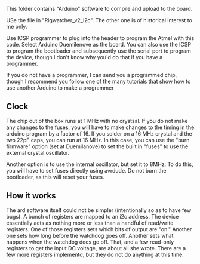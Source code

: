 This folder contains "Arduino" software to compile and upload to the board.

USe the file in "Rigwatcher_v2_i2c". The other one is of historical interest
to me only.

Use ICSP programmer to plug into the header to program the Atmel with this
code. Select Arduino Duemilenove as the board. You can also use the ICSP
to program the bootloader and subsequently use the serial port to program
the device, though I don't know why you'd do that if you have a programmer.

If you do not have a programmer, I can send you a programmed chip, though
I recommend you follow one of the many tutorials that show how to use 
another Arduino to make a programmer

## Clock

The chip out of the box runs at 1 MHz with no crystsal. If you do not 
make any changes to the fuses, you will have to make changes to the 
timing in the arduino program by a factor of 16. If you solder on a
16 MHz crystal and the two 22pF caps, you can run at 16 MHz. In this
case, you can use the "burn firmware" option (set at Duemilanove) to
set the built in "fuses" to use the external crystal oscillator.

Another option is to use the internal oscillator, but set it to
8MHz. To do this, you will have to set fuses directly using avrdude.
Do not burn the bootloader, as this will reset your fuses.

## How it works

The ard software itself could not be simpler (intentionally so as
to have few bugs). A bunch of registers are mapped to an i2c address.
The device essentially acts as nothing more or less than a handful
of read/write registers. One of those registers sets which bits of
output are "on." Another one sets how long before the watchdog goes
off. Another sets what happens when the watchdog does go off. That,
and a few read-only registers to get the input DC voltage, are about
all she wrote. There are a few more registers implementd, but they 
do not do anything at this time.

